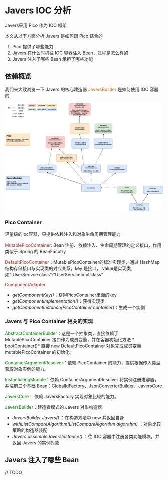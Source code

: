 # Javers IOC 分析

Javers采用 Pico 作为 IOC 框架

本文从以下方面分析 Javers 是如何跟 Pico 结合的

1. Pico 提供了哪些能力
2. Javers 在什么时机往 IOC 容器注入 Bean，过程是怎么样的
3. Javers 注入了哪些 Bean 承担了哪些功能

## 依赖概览

我们来大致浏览一下 Javers 的核心建造器 <font color=chocolate>JaversBuilder</font> 是如何使用 IOC 容器的

![](./img/javers_ioc_1.png)

### Pico Container

轻量级的ioc容器，只提供依赖注入和对象生命周期管理能力

<font color=brown>MutablePicoContainer</font>: Bean 注册、依赖注入、生命周期管理的定义接口，作用类似于 Spring 的 BeanFacotry

<font color=brown>DefaultPicoContainer</font>：MutablePicoContainer的标准实现类，通过 HashMap 结构存储接口与实现类的对应关系，key 是接口，
value是实现类,如"IUserSerivce.class":"UserServiceImpl.class"

<font color=brown>ComponentAdapter</font>

* *getComponentKey()*：获得PicoContainer里面的key
* *getComponentImplementation()*：获得实现类
* *getComponentInstance(PicoContainer container)*：生成一个实例

### Javers 与 Pico Container 相关的实现

<font color=green>AbstractContainerBuilder</font>：这是一个抽象类，直接依赖了 MutablePicoContainer 接口作为成员变量，并在容器初始化方法 *
bootContainer()* 直接 new DefaultPicoContainer 对象完成成员变量 mutablePicoContainer 的初始化。

<font color=green>ContainerArgumentResolver</font>：依赖 PicoContainer 的能力，提供根据传入类型获取对象实例的能力。

<font color=green>InstantiatingModule</font>：依赖 ContainerArgumentResolver 将实例注册进容器，并注册三个基础
Bean：GlobalIdFactory、JsonConverterBuilder、JaversCore

<font color=green>JaversCore</font>： 依赖 JaversFactory 实现对象比较的能力。

<font color=green>JaversBuilder</font>：建造者模式的 Javers 对象构造器

* *JaversBuilder Javers()* ：在构造方法中 new 并返回自身
* *withListCompareAlgorithm(ListCompareAlgorithm algorithm)* ：对象比较策略的构造器装配
* *Javers assembleJaversInstance()* ：往 IOC 容器中注册各类功能模块，并返回 Javers 的实例对象

## Javers 注入了哪些 Bean

// TODO